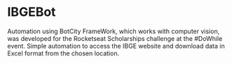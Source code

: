 # IBGEBot

Automation using BotCity FrameWork, which works with computer vision, was developed for the Rocketseat Scholarships challenge at the #DoWhile event. Simple automation to access the IBGE website and download data in Excel format from the chosen location.
